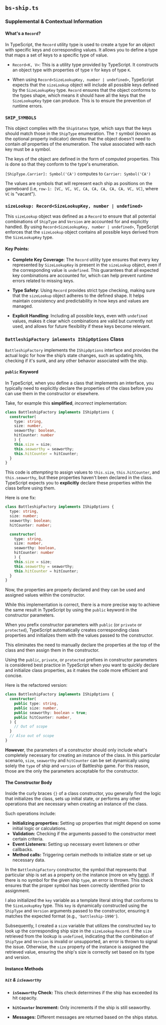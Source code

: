 ## `bs-ship.ts`

### Supplemental & Contextual Information

#### What's a `Record`?

In TypeScript, the `Record` utility type is used to create a type for an object with specific keys and corresponding values. It allows you to define a type that maps a set of keys to a specific type of value. 

* `Record<K, V>`: This is a utility type provided by TypeScript. It constructs an object type with properties of type `V` for keys of type `K`.

* When using `Record<SizeLookupKey, number | undefined>`, TypeScript expects that the `sizeLookup` object will include all possible keys defined by the `SizeLookupKey` type. `Record` ensures that the object conforms to the types shape, which means it should have all the keys that the `SizeLookupKey` type can produce. This is to ensure the prevention of runtime errors.

### `SHIP_SYMBOLS` 

This object complies with the `ShipStates` type, which says that the keys should match those in the `ShipType` enumeration. The `?` symbol (known as the optional property indicator) denotes that the object doesn't need to contain _all_ properties of the enumeration. The value associated with each key must be a symbol. 

The keys of the object are defined in the form of computed properties. This is done so that they conform to the type's enumeration.

`[ShipType.Carrier]: Symbol('CA')` computes to `Carrier: Symbol('CA')`

The values are symbols that will represent each ship as positions on the gameboard (i.e, `row-1: [VC, VC, VC, CA, CA, CA, CA, CA, VC, VC]`, where `VC` is "vacant").

### `sizeLookup: Record<SizeLookupKey, number | undefined>`

This `sizeLookup` object was defined as a `Record` to ensure that all potential combinations of `ShipType` and `Version` are accounted for and explicitly handled. By using `Record<SizeLookupKey, number | undefined>`, TypeScript enforces that the `sizeLookup` object contains all possible keys derived from the `SizeLookupKey` type.

#### Key Points:

- **Complete Key Coverage**: The `Record` utility type ensures that every key represented by `SizeLookupKey` is present in the `sizeLookup` object, even if the corresponding value is `undefined`. This guarantees that all expected key combinations are accounted for, which can help prevent runtime errors related to missing keys.

- **Type Safety**: Using `Record` provides strict type checking, making sure that the `sizeLookup` object adheres to the defined shape. It helps maintain consistency and predictability in how keys and values are managed.

- **Explicit Handling**: Including all possible keys, even with `undefined` values, makes it clear which combinations are valid but currently not used, and allows for future flexibility if these keys become relevant.

### `BattleshipFactory imlements IShipOptions` Class 

`BattleshipFactory` implements the `IShipOptions` interface and provides the actual logic for how the ship’s state changes, such as updating hits, checking if it's sunk, and any other behavior associated with the ship.

#### `public` Keyword 

In TypeScript, when you define a class that implements an interface, you typically need to explicitly declare the properties of the class before you can use them in the constructor or elsewhere.

Take, for example this **simplified**, _incorrect_ implementation:

``` typescript
class BattleshipFactory implements IShipOptions {
  constructor(
    type: string, 
    size: number, 
    seaworthy: boolean,
    hitCounter: number 
    ) {
    this.size = size;
    this.seaworthy = seaworthy;
    this.hitCounter = hitCounter;
  }
}
```

This code is _attempting_ to assign values to `this.size`, `this.hitCounter`, and `this.seaworthy`, but these properties haven't been declared in the class. TypeScript expects you to **explicitly** declare these properties within the class before using them.

Here is one fix:

``` typescript
class BattleshipFactory implements IShipOptions {
  type: string, 
  size: number;
  seaworthy: boolean;
  hitCounter: number;

  constructor(
    type: string, 
    size: number, 
    seaworthy: boolean,
    hitCounter: number
    ) {
    this.size = size;
    this.seaworthy = seaworthy;
    this.hitCounter = hitCounter;
  }
}
```

Now, the properties are properly declared and they can be used and assigned values within the constructor. 

While this implementation is correct, there is a more precise way to achieve the same result in TypeScript by using the `public` keyword in the constructor parameters. 

When you prefix constructor parameters with `public` (or `private` or `protected`), TypeScript automatically creates corresponding class properties and initializes them with the values passed to the constructor.

This eliminates the need to manually declare the properties at the top of the class and then assign them in the constructor. 

Using the `public`, `private`, or `protected` prefixes in constructor parameters is considered best practice in TypeScript when you want to quickly declare and initialize class properties, as it makes the code more efficient and concise.

Here is the refactored version:

``` typescript
class BattleshipFactory implements IShipOptions {
  constructor(
    public type: string,
    public size: number,
    public seaworthy: boolean = true;
    public hitCounter: number,
  ) {
    // Out of scope
  }
  // Also out of scope 
}
```

**However**, the parameters of a constructor should only include what's completely necessary for creating an instance of the class. In this particular scenario, `size`, `seaworthy` and `hitCounter` can be set dynamically using solely the `type` of ship and `version` of Battleship game. For this reason, those are the only  the parameters acceptable for the constructor. 

#### The Constructor Body

Inside the curly braces `{}` of a class constructor, you generally find the logic that initializes the class, sets up initial state, or performs any other operations that are necessary when creating an instance of the class. 

Such operations include:
  * **Initializing properties:** Setting up properties that might depend on some initial logic or calculations.
  * **Validation:** Checking if the arguments passed to the constructor meet certain criteria.
  * **Event Listeners:** Setting up necessary event listeners or other callbacks.
  * **Method calls:** Triggering certain methods to initialize state or set up necessary data.

In the `BattleshipFactory` constructor, the symbol that represents that particular ship is set as a property on the instance (more on why [here](#ship_symbols)). If there is no symbol for the given ship `type`, an error is thrown. This check ensures that the proper symbol has been correctly identified prior to assignment.

I also initialized the `key` variable as a template literal string that conforms to the `SizeLookupKey` type. This `key` is dynamically constructed using the `ShipType` and `Version` arguments passed to the constructor, ensuring it matches the expected format (e.g., `'battleship-1990'`).

Subsequently, I created a `size` variable that utilizes the constructed `key` to look up the corresponding ship size in the `sizeLookup` `Record`. If the `size` retrieved from the lookup is `undefined`, indicating that the combination of `ShipType` and `Version` is invalid or unsupported, an error is thrown to signal the issue. Otherwise, the `size` property of the instance is assigned the retrieved value, ensuring the ship's size is correctly set based on its type and version.

#### Instance Methods

##### `hit` & `isSeaworthy`

* **`isSeaworthy` Check:** This check determines if the ship has exceeded its hit capacity.

* **`hitCounter` Increment:** Only increments if the ship is still seaworthy.

* **Messages:** Different messages are returned based on the ships status.
